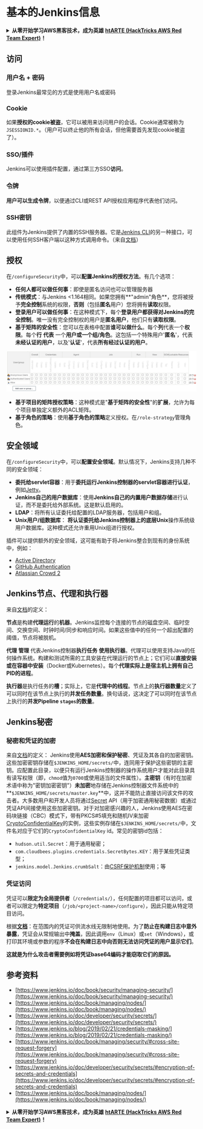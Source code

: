 # 基本的Jenkins信息

<details>

<summary><strong>从零开始学习AWS黑客技术，成为英雄</strong> <a href="https://training.hacktricks.xyz/courses/arte"><strong>htARTE (HackTricks AWS Red Team Expert)</strong></a><strong>！</strong></summary>

支持HackTricks的其他方式：

* 如果您想在HackTricks中看到您的**公司广告**或**下载HackTricks的PDF**，请查看[**订阅计划**](https://github.com/sponsors/carlospolop)！
* 获取[**官方PEASS & HackTricks商品**](https://peass.creator-spring.com)
* 发现[**PEASS家族**](https://opensea.io/collection/the-peass-family)，我们独家的[**NFTs系列**](https://opensea.io/collection/the-peass-family)
* **加入** 💬 [**Discord群组**](https://discord.gg/hRep4RUj7f) 或 [**telegram群组**](https://t.me/peass) 或在 **Twitter** 🐦 上**关注**我 [**@carlospolopm**](https://twitter.com/carlospolopm)**。**
* **通过向** [**HackTricks**](https://github.com/carlospolop/hacktricks) 和 [**HackTricks Cloud**](https://github.com/carlospolop/hacktricks-cloud) github仓库提交PR来分享您的黑客技巧。

</details>

## 访问

### 用户名 + 密码

登录Jenkins最常见的方式是使用用户名或密码

### Cookie

如果**授权的cookie被盗**，它可以被用来访问用户的会话。Cookie通常被称为`JSESSIONID.*`。（用户可以终止他的所有会话，但他需要首先发现cookie被盗了）。

### SSO/插件

Jenkins可以使用插件配置，通过第三方SSO**访问**。

### 令牌

**用户可以生成令牌**，以便通过CLI或REST API授权应用程序代表他们访问。

### SSH密钥

此组件为Jenkins提供了内置的SSH服务器。它是[Jenkins CLI](https://www.jenkins.io/doc/book/managing/cli/)的另一种接口，可以使用任何SSH客户端以这种方式调用命令。（来自[文档](https://plugins.jenkins.io/sshd/)）

## 授权

在`/configureSecurity`中，可以**配置Jenkins的授权方法**。有几个选项：

* **任何人都可以做任何事**：即使是匿名访问也可以管理服务器
* **传统模式**：与Jenkins <1.164相同。如果您拥有**"admin"角色**，您将被授予**完全控制**系统的权限，**否则**（包括**匿名**用户）您将拥有**读取**权限。
* **登录用户可以做任何事**：在这种模式下，每个**登录用户都获得对Jenkins的完全控制**。唯一没有完全控制权的用户是**匿名用户**，他们只有**读取权限**。
* **基于矩阵的安全性**：您可以在表格中配置**谁可以做什么**。每个**列**代表一个**权限**。每个**行** **代表** 一个**用户或一个组/角色**。这包括一个特殊用户'**匿名**'，代表**未经认证的用户**，以及'**认证**'，代表**所有经过认证的用户**。

![](<../../.gitbook/assets/image (40).png>)

* **基于项目的矩阵授权策略**：这种模式是"**基于矩阵的安全性**"的**扩展**，允许为每个项目单独定义额外的ACL矩阵。
* **基于角色的策略**：使用**基于角色的策略**定义授权。在`/role-strategy`管理角色。

## **安全领域**

在`/configureSecurity`中，可以**配置安全领域**。默认情况下，Jenkins支持几种不同的安全领域：

* **委托给servlet容器**：用于**委托运行Jenkins控制器的servlet容器进行认证**，例如[Jetty](https://www.eclipse.org/jetty/)。
* **Jenkins自己的用户数据库**：使用**Jenkins自己的内置用户数据存储**进行认证，而不是委托给外部系统。这是默认启用的。
* **LDAP**：将所有认证委托给配置的LDAP服务器，包括用户和组。
* **Unix用户/组数据库**： **将认证委托给Jenkins控制器上的底层Unix**操作系统级用户数据库。这种模式还允许重用Unix组进行授权。

插件可以提供额外的安全领域，这可能有助于将Jenkins整合到现有的身份系统中，例如：

* [Active Directory](https://plugins.jenkins.io/active-directory)
* [GitHub Authentication](https://plugins.jenkins.io/github-oauth)
* [Atlassian Crowd 2](https://plugins.jenkins.io/crowd2)

## Jenkins节点、代理和执行器

来自[文档](https://www.jenkins.io/doc/book/managing/nodes/)的定义：

**节点**是构建**代理运行**的**机器**。Jenkins监控每个连接的节点的磁盘空间、临时空间、交换空间、时钟时间/同步和响应时间。如果这些值中的任何一个超出配置的阈值，节点将被脱机。

**代理** **管理** 代表Jenkins控制器**执行任务** **使用执行器**。代理可以使用支持Java的任何操作系统。构建和测试所需的工具安装在代理运行的节点上；它们可以**直接安装或在容器中安装**（Docker或Kubernetes）。每个**代理实际上是宿主机上拥有自己PID的进程**。

**执行器**是执行任务的**槽**；实际上，它是**代理中的线程**。节点上的**执行器数量**定义了可以同时在该节点上执行的**并发任务数量**。换句话说，这决定了可以同时在该节点上执行的**并发Pipeline `stages`的数量**。

## Jenkins秘密

### 秘密和凭证的加密

来自[文档](https://www.jenkins.io/doc/developer/security/secrets/#encryption-of-secrets-and-credentials)的定义：
Jenkins使用**AES加密和保护秘密**、凭证及其各自的加密密钥。这些加密密钥存储在`$JENKINS_HOME/secrets/`中，连同用于保护这些密钥的主密钥。应配置此目录，以便只有运行Jenkins控制器的操作系统用户才能对此目录具有读写权限（即，`chmod`值为`0700`或使用适当的文件属性）。**主密钥**（有时在加密术语中称为"密钥加密密钥"）**未加密**地存储在Jenkins控制器文件系统中的**`$JENKINS_HOME/secrets/master.key`**中，这并不能防止直接访问该文件的攻击者。大多数用户和开发人员将通过[Secret](https://javadoc.jenkins.io/byShortName/Secret) API（用于加密通用秘密数据）或通过凭证API间接使用这些加密密钥。对于对加密感兴趣的人，Jenkins使用AES在密码块链接（CBC）模式下，带有PKCS#5填充和随机IV来加密[CryptoConfidentialKey](https://javadoc.jenkins.io/byShortName/CryptoConfidentialKey)的实例，这些实例存储在`$JENKINS_HOME/secrets/`中，文件名对应于它们的`CryptoConfidentialKey` id。常见的密钥id包括：

* `hudson.util.Secret`：用于通用秘密；
* `com.cloudbees.plugins.credentials.SecretBytes.KEY`：用于某些凭证类型；
* `jenkins.model.Jenkins.crumbSalt`：由[CSRF保护机制](https://www.jenkins.io/doc/book/managing/security/#cross-site-request-forgery)使用；等

### 凭证访问

凭证可以**限定为全局提供者**（`/credentials/`），任何配置的项目都可以访问，或者可以限定为**特定项目**（`/job/<project-name>/configure`），因此只能从特定项目访问。

根据[**文档**](https://www.jenkins.io/blog/2019/02/21/credentials-masking/)：在范围内的凭证可供流水线无限制地使用。为了**防止在构建日志中意外暴露**，凭证会从常规输出中**掩盖**，因此调用`env`（Linux）或`set`（Windows），或打印其环境或参数的程序**不会在构建日志中向否则无法访问凭证的用户显示它们**。

**这就是为什么攻击者需要例如将凭证base64编码才能窃取它们的原因。**

## 参考资料

* [https://www.jenkins.io/doc/book/security/managing-security/](https://www.jenkins.io/doc/book/security/managing-security/)
* [https://www.jenkins.io/doc/book/managing/nodes/](https://www.jenkins.io/doc/book/managing/nodes/)
* [https://www.jenkins.io/doc/developer/security/secrets/](https://www.jenkins.io/doc/developer/security/secrets/)
* [https://www.jenkins.io/blog/2019/02/21/credentials-masking/](https://www.jenkins.io/blog/2019/02/21/credentials-masking/)
* [https://www.jenkins.io/doc/book/managing/security/#cross-site-request-forgery](https://www.jenkins.io/doc/book/managing/security/#cross-site-request-forgery)
* [https://www.jenkins.io/doc/developer/security/secrets/#encryption-of-secrets-and-credentials](https://www.jenkins.io/doc/developer/security/secrets/#encryption-of-secrets-and-credentials)
* [https://www.jenkins.io/doc/book/managing/nodes/](https://www.jenkins.io/doc/book/managing/nodes/)

<details>

<summary><strong>从零开始学习AWS黑客技术，成为英雄</strong> <a href="https://training.hacktricks.xyz/courses/arte"><strong>htARTE (HackTricks AWS Red Team Expert)</strong></a><strong>！</strong></summary>

支持HackTricks的其他方式：

* 如果您想在HackTricks中看到您的**公司广告**或**下载HackTricks的PDF**，请查看[**订阅计划**](https://github.com/sponsors/carlospolop)！
* 获取[**官方PEASS & HackTricks商品**](https://peass.creator-spring.com)
* 发现[**PEASS家族**](https://opensea.io/collection/the-peass-family)，我们独家的[**NFTs系列**](https://opensea.io/collection/the-peass-family)
* **加入** 💬 [**Discord群组**](https://discord.gg/hRep4RUj7f) 或 [**telegram群组**](https://t.me/peass) 或在 **Twitter** 🐦 上**关注**我 [**@carlospolopm**](https://twitter.com/carlospolopm)**。**
* **通过向** [**HackTricks**](https://github.com/carlospolop/hacktricks) 和 [**HackTricks Cloud**](https://github.com/carlospolop/hacktricks-cloud) github仓库提交PR来分享您的黑客技巧。

</details>
